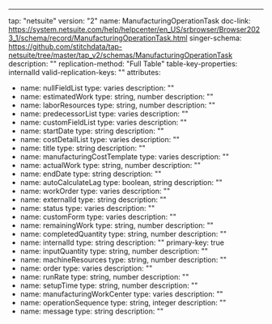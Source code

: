 ---
tap: "netsuite"
version: "2"
name: ManufacturingOperationTask
doc-link: https://system.netsuite.com/help/helpcenter/en_US/srbrowser/Browser2023_1/schema/record/ManufacturingOperationTask.html
singer-schema: https://github.com/stitchdata/tap-netsuite/tree/master/tap_v2/schemas/ManufacturingOperationTask
description: ""
replication-method: "Full Table"
table-key-properties: internalId
valid-replication-keys: ""
attributes:
- name: nullFieldList
  type: varies
  description: ""
- name: estimatedWork
  type: string, number
  description: ""
- name: laborResources
  type: string, number
  description: ""
- name: predecessorList
  type: varies
  description: ""
- name: customFieldList
  type: varies
  description: ""
- name: startDate
  type: string
  description: ""
- name: costDetailList
  type: varies
  description: ""
- name: title
  type: string
  description: ""
- name: manufacturingCostTemplate
  type: varies
  description: ""
- name: actualWork
  type: string, number
  description: ""
- name: endDate
  type: string
  description: ""
- name: autoCalculateLag
  type: boolean, string
  description: ""
- name: workOrder
  type: varies
  description: ""
- name: externalId
  type: string
  description: ""
- name: status
  type: varies
  description: ""
- name: customForm
  type: varies
  description: ""
- name: remainingWork
  type: string, number
  description: ""
- name: completedQuantity
  type: string, number
  description: ""
- name: internalId
  type: string
  description: ""
  primary-key: true
- name: inputQuantity
  type: string, number
  description: ""
- name: machineResources
  type: string, number
  description: ""
- name: order
  type: varies
  description: ""
- name: runRate
  type: string, number
  description: ""
- name: setupTime
  type: string, number
  description: ""
- name: manufacturingWorkCenter
  type: varies
  description: ""
- name: operationSequence
  type: string, integer
  description: ""
- name: message
  type: string
  description: ""
